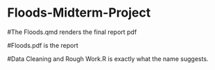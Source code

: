 # Floods-Midterm-Project

#The Floods.qmd renders the final report pdf

#Floods.pdf is the report

#Data Cleaning and Rough Work.R is exactly what the name suggests. 
